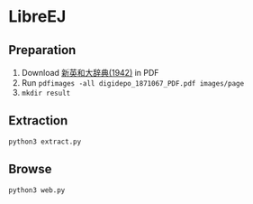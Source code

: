 # LibreEJ

## Preparation

1. Download [新英和大辞典(1942)](https://dl.ndl.go.jp/info:ndljp/pid/1871067) in PDF
2. Run `pdfimages -all digidepo_1871067_PDF.pdf images/page`
3. `mkdir result`

## Extraction

    python3 extract.py

## Browse

    python3 web.py
